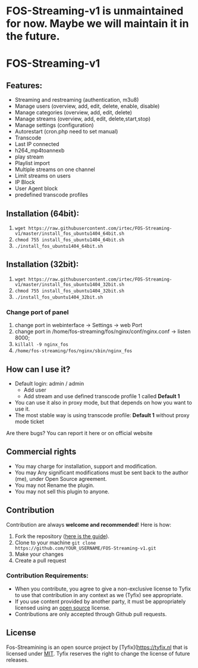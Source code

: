 # FOS-Streaming-v1 is unmaintained for now. Maybe we will maintain it in the future.

# FOS-Streaming-v1
## Features:
- Streaming and restreaming (authentication, m3u8)
- Manage users (overview, add, edit, delete, enable, disable)
- Manage categories (overview, add, edit, delete)
- Manage streams (overview, add, edit, delete,start,stop)
- Manage settings (configuration)
- Autorestart (cron.php need to set manual)
- Transcode
- Last IP connected
- h264_mp4toannexb
- play stream
- Playlist import
- Multiple streams on one channel
- Limit streams on users
- IP Block
- User Agent block
- predefined transcode profiles


## Installation (64bit):
1. `wget https://raw.githubusercontent.com/irtec/FOS-Streaming-v1/master/install_fos_ubuntu1404_64bit.sh`
2. `chmod 755 install_fos_ubuntu1404_64bit.sh`
3. `./install_fos_ubuntu1404_64bit.sh`


## Installation (32bit):
1. `wget https://raw.githubusercontent.com/irtec/FOS-Streaming-v1/master/install_fos_ubuntu1404_32bit.sh`
2. `chmod 755 install_fos_ubuntu1404_32bit.sh`
3. `./install_fos_ubuntu1404_32bit.sh`


### Change port of panel
1. change port in webinterface -> Settings -> web Port
2. change port in /home/fos-streaming/fos/nginx/conf/nginx.conf -> listen 8000;
3. `killall -9 nginx_fos`
4. `/home/fos-streaming/fos/nginx/sbin/nginx_fos`

## How can I use it?
- Default login: admin / admin
  - Add user
  - Add stream and use defined transcode profile 1 called **Default 1**
- You can use it also in proxy mode, but that depends on how you want to use it.
- The most stable way is using transcode profile: **Default 1** without proxy mode ticket


Are there bugs?
You can report it here or on official website

## Commercial rights
- You may charge for installation, support and modification.
- You may Any significant modifications must be sent back to the author (me), under Open Source agreement.
- You may not Rename the plugin.
- You may not sell this plugin to anyone.

## Contribution
Contribution are always **welcome and recommended**! Here is how:

1. Fork the repository ([here is the guide](https://help.github.com/articles/fork-a-repo/)).
2. Clone to your machine `git clone https://github.com/YOUR_USERNAME/FOS-Streaming-v1.git`
3. Make your changes
4. Create a pull request

### Contribution Requirements:

- When you contribute, you agree to give a non-exclusive license to Tyfix to use that contribution in any context as we (Tyfix) see appropriate.
- If you use content provided by another party, it must be appropriately licensed using an [open source](http://opensource.org/licenses) license.
- Contributions are only accepted through Github pull requests.

## License
Fos-Streamining is an open source project by [Tyfix](https://tyfix.nl that is licensed under [MIT](http://opensource.org/licenses/MIT). Tyfix
reserves the right to change the license of future releases.
